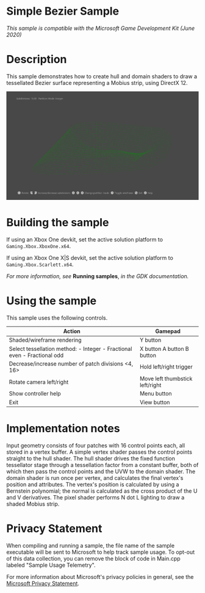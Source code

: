 # Simple Bezier Sample

*This sample is compatible with the Microsoft Game Development Kit (June
2020)*

# Description

This sample demonstrates how to create hull and domain shaders to draw a
tessellated Bezier surface representing a Mobius strip, using DirectX
12.

![Sample Screenshot](./media/image1.png)

# Building the sample

If using an Xbox One devkit, set the active solution platform to `Gaming.Xbox.XboxOne.x64`.

If using an Xbox One X|S devkit, set the active solution platform to `Gaming.Xbox.Scarlett.x64`.

*For more information, see* __Running samples__, *in the GDK documentation.*

# Using the sample

This sample uses the following controls.

| Action                                     |  Gamepad                 |
|--------------------------------------------|-------------------------|
| Shaded/wireframe rendering                 |  Y button                |
| Select tessellation method: -   Integer -   Fractional even -   Fractional odd |  X button A button B button |
| Decrease/increase number of patch divisions \<4, 16\> |  Hold left/right trigger |
| Rotate camera left/right  |  Move left thumbstick left/right              |
| Show controller help                       |  Menu button             |
| Exit                                       |  View button             |

# Implementation notes

Input geometry consists of four patches with 16 control points each, all stored in a vertex buffer. A simple vertex shader passes the control points straight to the hull shader. The hull shader drives the fixed function tessellator stage through a tessellation factor from a constant buffer, both of which then pass the control points and the UVW to the domain shader. The domain shader is run once per vertex, and calculates the final vertex's position and attributes. The vertex\'s position is calculated by using a Bernstein polynomial; the normal is calculated as the cross product of the U and V derivatives. The pixel shader performs N dot L lighting to draw a shaded Mobius strip. 

# Privacy Statement

When compiling and running a sample, the file name of the sample
executable will be sent to Microsoft to help track sample usage. To
opt-out of this data collection, you can remove the block of code in
Main.cpp labeled "Sample Usage Telemetry".

For more information about Microsoft's privacy policies in general, see
the [Microsoft Privacy
Statement](https://privacy.microsoft.com/en-us/privacystatement/).
